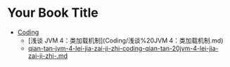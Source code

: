 # Your Book Title

- [Coding](Coding/README.md)
  * [浅谈 JVM 4：类加载机制](Coding/浅谈%20JVM 4：类加载机制.md)
  * [qian-tan-jvm-4-lei-jia-zai-ji-zhi-coding-qian-tan-20jvm-4-lei-jia-zai-ji-zhi-.md](Coding/qian-tan-jvm-4-lei-jia-zai-ji-zhi-coding-qian-tan-20jvm-4-lei-jia-zai-ji-zhi-.md.md)
